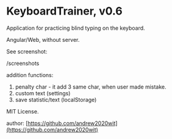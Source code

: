 # KeyboardTrainer, v0.6

Application for practicing blind typing on the keyboard.

Angular/Web, without server.

See screenshot:

/screenshots

addition functions:

1. penalty char - it add 3 same char, when user made mistake.
2. custom text (settings)
3. save statistic/text (localStorage)

MIT License.

author: [https://github.com/andrew2020wit](https://github.com/andrew2020wit)
